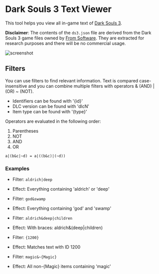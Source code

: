 # Dark Souls 3 Text Viewer

This tool helps you view all in-game text of [Dark Souls 3](https://www.darksouls3.com).

**Disclaimer**: The contents of the `ds3.json` file are derived from the Dark Souls 3 game files owned by [From Software](http://www.fromsoftware.jp). They are extracted for research purposes and there will be no commercial usage.

![screenshot](https://i.imgur.com/E0XuU2Y.png)

## Filters

You can use filters to find relevant information. Text is compared case-insensitive and you can combine multiple filters with operators & (AND) | (OR) ~ (NOT).

- Identifiers can be found with '{id}'
- DLC version can be found with 'dlcN'
- Item type can be found with '{type}'

Operators are evaluated in the following order:

1. Parentheses
2. NOT
3. AND
4. OR

```
a|(b&c|~d) = a|((b&c)|(~d))
```

### Examples

- Filter: `aldrich|deep`
- Effect: Everything containing 'aldrich' or 'deep'


- Filter: `god&swamp`
- Effect: Everything containing 'god' and 'swamp'


- Filter: `aldrich&deep|children`
- Effect: With braces: aldrich&(deep|children)


- Filter: `{1200}`
- Effect: Matches text with ID 1200


- Filter: `magic&~{Magic}`
- Effect: All non-{Magic} items containing 'magic'